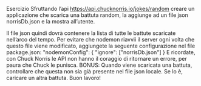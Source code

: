 Esercizio Sfruttando l’api https://api.chucknorris.io/jokes/random creare un applicazione che scarica una battuta random, la aggiunge ad un file json norrisDb.json e la mostra all’utente.

Il file json quindi dovrà contenere la lista di tutte le battute scaricate nell’arco del tempo.
Per evitare che nodemon riavvii il server ogni volta che questo file viene modificato, aggiungete la seguente configurazione nel file package.json:
"nodemonConfig": {
	"ignore": ["norrisDb.json"]
}
E ricordate, con Chuck Norris le API non hanno il coraggio di ritornare un errore, per paura che Chuck le punisca.
BONUS:
Quando viene scaricata una battuta, controllare che questa non sia già presente nel file json locale. Se lo è, caricare un altra battuta.
Buon lavoro!